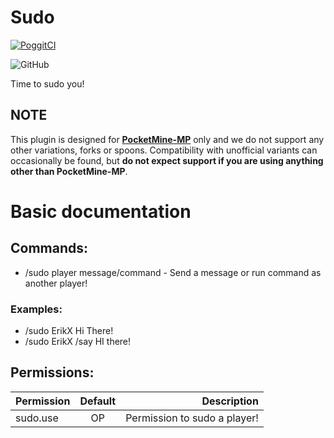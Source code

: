 # Sudo
[![PoggitCI](https://poggit.pmmp.io/shield.state/Sudo)](https://poggit.pmmp.io/p/Sudo)

![GitHub](https://img.shields.io/github/license/ErikX-PMMP/Sudo)

Time to sudo you!

## NOTE
This plugin is designed for **[PocketMine-MP](https://github.com/pmmp/PocketMine-MP)** only and we do not support any other variations, forks or spoons.
Compatibility with unofficial variants can occasionally be found, but **do not expect support if you are using anything other than PocketMine-MP**.

# Basic documentation
## Commands:
- /sudo player message/command - Send a message or run command as another player!
### Examples:
- /sudo ErikX Hi There!
- /sudo ErikX /say HI there!

## Permissions:

| Permission    | Default       | Description                  |
| ------------- |:-------------:| ----------------------------:|
| sudo.use      |      OP       | Permission to sudo a player! |

